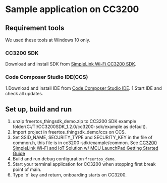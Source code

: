 # Sample application on CC3200

## Requirement tools

We used these tools at Windows 10 only.

### CC3200 SDK
Download and install SDK from [SimpleLink Wi-Fi CC3200 SDK](http://www.ti.com/tool/cc3200sdk).

### Code Composer Studio IDE(CCS)
1.Download and install IDE from [Code Composer Studio IDE](http://www.tij.co.jp/lsds/ti_ja/dsp/support/dev_tool/ccs_overview.page). 
1.Start IDE and check all updates.

## Set up, build and run
1. unzip freertos\_thingsdk\_demo.zip to CC3200 SDK example folder(C:/TI/CC3200SDK\_1.2.0/cc3200-sdk/example as default).
1. Import project in freertos_thingsdk_demo/ccs on CCS.
1. Set SSID\_NAME, SECURITY\_TYPE and SECURITY\_KEY in the file of common.h, this file is in cc3200-sdk/example/common. See [CC3200 SimpleLink Wi-Fi and IoT Solution w/ MCU LaunchPad Getting Started Guide](http://www.ti.com/jp/lit/pdf/swru376)
1. Build and run debug configuration `freertos_demo`.
1. Start your terminal application for CC3200 when stopping first break point of main.
1. Type 'o' key and return, onboarding starts on CC3200.

